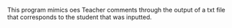 This program mimics oes Teacher comments through the output of a txt file that corresponds to the student that was inputted.
